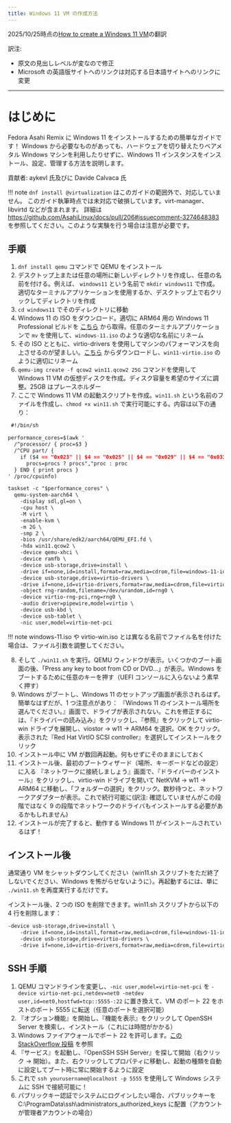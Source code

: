 ```yaml
---
title: Windows 11 VM の作成方法
---
```


2025/10/25時点の[How to create a Windows 11 VM](https://github.com/AsahiLinux/docs/blob/main/docs/sw/windows-11-vm.md)の翻訳

訳注: 
- 原文の見出しレベルが変なので修正
- Microsoft の英語版サイトへのリンクは対応する日本語サイトへのリンクに変更

---

# はじめに
Fedora Asahi Remix に Windows 11 をインストールするための簡単なガイドです！
Windows から必要なものがあっても、ハードウェアを切り替えたりベアメタル Windows マシンを利用したりせずに、Windows 11 インスタンスをインストール、設定、管理する方法を説明します。

貢献者: aykevl 氏及びに Davide Calvaca 氏

!!! note
    `dnf install @virtualization` はこのガイドの範囲外で、対応していません。
このガイド執筆時点では未対応で破損しています。virt-manager、libvirtd などが含まれます。
詳細は https://github.com/AsahiLinux/docs/pull/206#issuecomment-3274648383 を参照してください。このような実験を行う場合は注意が必要です。

## 手順
1. `dnf install qemu` コマンドで QEMU をインストール
2. デスクトップ上または任意の場所に新しいディレクトリを作成し、任意の名前を付ける。例えば、 `windows11` という名前で `mkdir windows11` で作成。適切なターミナルアプリケーションを使用するか、デスクトップ上で右クリックしてディレクトリを作成
3. `cd windows11` でそのディレクトリに移動
4. Windows 11 の ISO をダウンロード。適切に ARM64 用の Windows 11 Professional ビルドを [こちら](https://www.microsoft.com/ja-JP/software-download/windows11arm64) から取得。任意のターミナルアプリケーションで `mv` を使用して、`windows-11.iso` のような適切な名前にリネーム
5. その ISO とともに、virtio-drivers を使用してマシンのパフォーマンスを向上させるのが望ましい。[こちら](https://github.com/virtio-win/kvm-guest-drivers-windows/wiki/Driver-installation) からダウンロードし、`win11-virtio.iso` のように適切にリネーム
6. `qemu-img create -f qcow2 win11.qcow2 25G` コマンドを使用して Windows 11 VM の仮想ディスクを作成。ディスク容量を希望のサイズに調整。25GB はプレースホルダー
7. ここで Windows 11 VM の起動スクリプトを作成。`win11.sh` という名前のファイルを作成し、`chmod +x win11.sh` で実行可能にする。内容は以下の通り：

``` {.md .copy}
 #!/bin/sh

performance_cores=$(awk '
  /^processor/ { proc=$3 } 
  /^CPU part/ {
    if ($4 == "0x023" || $4 == "0x025" || $4 == "0x029" || $4 == "0x033" || $4 == "0x035" || $4 == "0x039")
      procs=procs ? procs","proc : proc
  } END { print procs }
' /proc/cpuinfo)

taskset -c "$performance_cores" \
  qemu-system-aarch64 \
    -display sdl,gl=on \
    -cpu host \
    -M virt \
    -enable-kvm \
    -m 2G \
    -smp 2 \
    -bios /usr/share/edk2/aarch64/QEMU_EFI.fd \
    -hda win11.qcow2 \
    -device qemu-xhci \
    -device ramfb \
    -device usb-storage,drive=install \
    -drive if=none,id=install,format=raw,media=cdrom,file=windows-11-iot.iso \
    -device usb-storage,drive=virtio-drivers \
    -drive if=none,id=virtio-drivers,format=raw,media=cdrom,file=virtio-win.iso \
    -object rng-random,filename=/dev/urandom,id=rng0 \
    -device virtio-rng-pci,rng=rng0 \
    -audio driver=pipewire,model=virtio \
    -device usb-kbd \
    -device usb-tablet \
    -nic user,model=virtio-net-pci
```

!!! note
    windows-11.iso や virtio-win.iso とは異なる名前でファイル名を付けた場合は、ファイル引数を調整してください。

8. そして `./win11.sh` を実行。QEMU ウィンドウが表示。いくつかのブート画面の後、「Press any key to boot from CD or DVD…」が表示。Windows をブートするために任意のキーを押す（UEFI コンソールに入らないよう素早く押す）
9. Windows がブートし、Windows 11 のセットアップ画面が表示されるはず。簡単なはずだが、1 つ注意点があり：
『Windows 11 のインストール場所を選んでください。』画面で、ドライブが表示されない。これを修正するには、『ドライバーの読み込み』をクリックし、『参照』をクリックして virtio-win ドライブを展開し、viostor → w11 → ARM64 を選択。OK をクリック。表示された『Red Hat VirtIO SCSI controller』を選択してインストールをクリック
10. インストール中に VM が数回再起動。何もせずにそのままにしておく
11. インストール後、最初のブートウィザード（場所、キーボードなどの設定）に入る
『ネットワークに接続しましょう』画面で、『ドライバーのインストール』をクリックし、virtio-win ドライブを開いて NetKVM → w11 → ARM64 に移動し、「フォルダーの選択」をクリック。数秒待つと、ネットワークアダプターが表示。これで続行可能に(訳注: 確認していませんがこの段階ではなく 9 の段階でネットワークのドライバもインストールする必要があるかもしれません)
12. インストールが完了すると、動作する Windows 11 がインストールされているはず！

## インストール後
通常通り VM をシャットダウンしてください（win11.sh スクリプトをただ終了しないでください、Windows を怖がらせないように）。再起動するには、単に `./win11.sh` を再度実行するだけです。

インストール後、2 つの ISO を削除できます。win11.sh スクリプトから以下の 4 行を削除します：
``` md
-device usb-storage,drive=install \
    -drive if=none,id=install,format=raw,media=cdrom,file=windows-11-iot.iso \
    -device usb-storage,drive=virtio-drivers \
    -drive if=none,id=virtio-drivers,format=raw,media=cdrom,file=virtio-win.iso \
```

## SSH 手順
1. QEMU コマンドラインを変更し、`-nic user,model=virtio-net-pci` を `-device virtio-net-pci,netdev=net0 -netdev user,id=net0,hostfwd=tcp::5555-:22` に置き換えて、VM のポート 22 をホストのポート 5555 に転送（任意のポートを選択可能）
2. 『オプション機能』を開始し、『機能を表示』をクリックして OpenSSH Server を検索し、インストール（これには時間がかかる）
3. Windows ファイアウォールでポート 22 を許可します。[この StackOverflow 投稿](https://stackoverflow.com/questions/68594235/allow-ssh-protocol-through-win-10-firewall) を参照
4. 『サービス』を起動し、『OpenSSH SSH Server』を探して開始（右クリック → 開始）。また、右クリックしてプロパティに移動し、起動の種類を自動に設定してブート時に常に開始するように設定
5. これで `ssh yourusername@localhost -p 5555` を使用して Windows システムに SSH で接続可能に！
6. パブリックキー認証でシステムにログインしたい場合、パブリックキーを C:\ProgramData\ssh\administrators_authorized_keys に配置（アカウントが管理者アカウントの場合）

